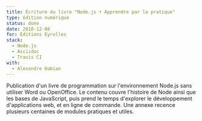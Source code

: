 ```yaml
---
title: Écriture du livre "Node.js • Apprendre par la pratique"
type: édition numérique
status: done
date: 2018-12-08
for: Éditions Eyrolles
stack:
  - Node.js
  - Asciidoc
  - Travis CI
with:
  - Alexandre Habian
---
```


Publication d'un livre de programmation sur l'environnement Node.js
sans utiliser Word ou OpenOffice. Le contenu couvre l'histoire de Node
ainsi que les bases de JavaScript, puis prend le temps d'explorer
le développement d'applications web, et en ligne de commande.
Une annexe recence plusieurs centaines de modules pratiques et utiles.

<!--more-->
